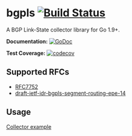 # bgpls [![Build Status](https://travis-ci.org/jwhited/bgpls.svg?branch=master)](https://travis-ci.org/jwhited/bgpls)
A BGP Link-State collector library for Go 1.9+.

**Documentation:** [![GoDoc](https://godoc.org/github.com/jwhited/bgpls?status.svg)](https://godoc.org/github.com/jwhited/bgpls)

**Test Coverage:** [![codecov](https://codecov.io/gh/jwhited/bgpls/branch/master/graph/badge.svg)](https://codecov.io/gh/jwhited/bgpls)

## Supported RFCs
* [RFC7752](https://tools.ietf.org/html/rfc7752)
* [draft-ietf-idr-bgpls-segment-routing-epe-14](https://tools.ietf.org/html/draft-ietf-idr-bgpls-segment-routing-epe-14)

## Usage
[Collector example](https://godoc.org/github.com/jwhited/bgpls/#example-Collector)
